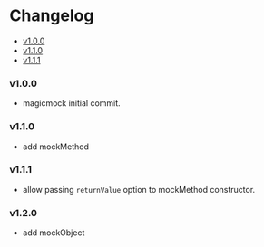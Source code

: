 <!-- START doctoc generated TOC please keep comment here to allow auto update -->
<!-- DON'T EDIT THIS SECTION, INSTEAD RE-RUN doctoc TO UPDATE -->
# Changelog

- [v1.0.0](#v100)
- [v1.1.0](#v110)
- [v1.1.1](#v111)

<!-- END doctoc generated TOC please keep comment here to allow auto update -->

### v1.0.0

 * magicmock initial commit.

### v1.1.0

 * add mockMethod

### v1.1.1

 * allow passing `returnValue` option to mockMethod constructor.

### v1.2.0

 * add mockObject
